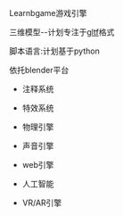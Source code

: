 Learnbgame游戏引擎

三维模型--计划专注于[gltf](https://github.com/KhronosGroup/glTF)格式

脚本语言:计划基于python

依托blender平台

*	注释系统

*	特效系统

*	物理引擎

*	声音引擎

*	web引擎

*	人工智能

*	VR/AR引擎
